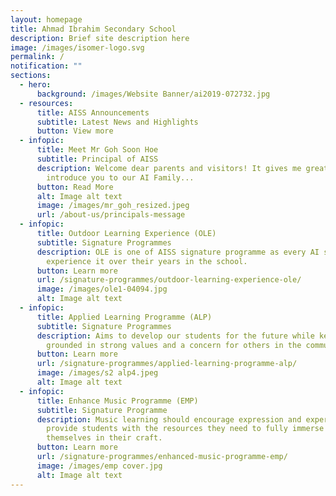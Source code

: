 ```yaml
---
layout: homepage
title: Ahmad Ibrahim Secondary School
description: Brief site description here
image: /images/isomer-logo.svg
permalink: /
notification: ""
sections:
  - hero:
      background: /images/Website Banner/ai2019-072732.jpg
  - resources:
      title: AISS Announcements
      subtitle: Latest News and Highlights
      button: View more
  - infopic:
      title: Meet Mr Goh Soon Hoe
      subtitle: Principal of AISS
      description: Welcome dear parents and visitors! It gives me great pleasure to
        introduce you to our AI Family...
      button: Read More
      alt: Image alt text
      image: /images/mr_goh_resized.jpeg
      url: /about-us/principals-message
  - infopic:
      title: Outdoor Learning Experience (OLE)
      subtitle: Signature Programmes
      description: OLE is one of AISS signature programme as every AI student will
        experience it over their years in the school.
      button: Learn more
      url: /signature-programmes/outdoor-learning-experience-ole/
      image: /images/ole1-04094.jpg
      alt: Image alt text
  - infopic:
      title: Applied Learning Programme (ALP)
      subtitle: Signature Programmes
      description: Aims to develop our students for the future while keeping them
        grounded in strong values and a concern for others in the community.
      button: Learn more
      url: /signature-programmes/applied-learning-programme-alp/
      image: /images/s2 alp4.jpeg
      alt: Image alt text
  - infopic:
      title: Enhance Music Programme (EMP)
      subtitle: Signature Programme
      description: Music learning should encourage expression and experimentation and
        provide students with the resources they need to fully immerse
        themselves in their craft.
      button: Learn more
      url: /signature-programmes/enhanced-music-programme-emp/
      image: /images/emp cover.jpg
      alt: Image alt text
---
```

